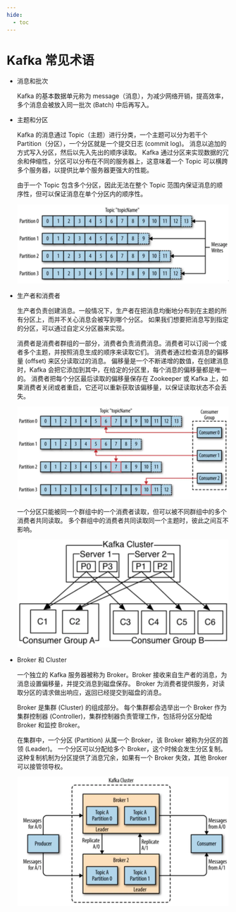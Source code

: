 ```yaml
---
hide:
  - toc
---
```


# Kafka 常见术语

- 消息和批次

    Kafka 的基本数据单元称为 message（消息），为减少网络开销，提高效率，多个消息会被放入同一批次 (Batch) 中后再写入。

- 主题和分区

    Kafka 的消息通过 Topic（主题）进行分类，一个主题可以分为若干个 Partition（分区），一个分区就是一个提交日志 (commit log)。
    消息以追加的方式写入分区，然后以先入先出的顺序读取。
    Kafka 通过分区来实现数据的冗余和伸缩性，分区可以分布在不同的服务器上，这意味着一个 Topic 可以横跨多个服务器，以提供比单个服务器更强大的性能。

    由于一个 Topic 包含多个分区，因此无法在整个 Topic 范围内保证消息的顺序性，但可以保证消息在单个分区内的顺序性。

    ![](../images/concept01.png)

- 生产者和消费者

    生产者负责创建消息。一般情况下，生产者在把消息均衡地分布到在主题的所有分区上，而并不关心消息会被写到哪个分区。
    如果我们想要把消息写到指定的分区，可以通过自定义分区器来实现。

    消费者是消费者群组的一部分，消费者负责消费消息。消费者可以订阅一个或者多个主题，并按照消息生成的顺序来读取它们。
    消费者通过检查消息的偏移量 (offset) 来区分读取过的消息。
    偏移量是一个不断递增的数值，在创建消息时，Kafka 会把它添加到其中，在给定的分区里，每个消息的偏移量都是唯一的。
    消费者把每个分区最后读取的偏移量保存在 Zookeeper 或 Kafka 上，如果消费者关闭或者重启，它还可以重新获取该偏移量，以保证读取状态不会丢失。

    ![](../images/concept02.png)

    一个分区只能被同一个群组中的一个消费者读取，但可以被不同群组中的多个消费者共同读取。
    多个群组中的消费者共同读取同一个主题时，彼此之间互不影响。

    ![](../images/concept03.png)

- Broker 和 Cluster

    一个独立的 Kafka 服务器被称为 Broker。Broker 接收来自生产者的消息，为消息设置偏移量，并提交消息到磁盘保存。
    Broker 为消费者提供服务，对读取分区的请求做出响应，返回已经提交到磁盘的消息。
    
    Broker 是集群 (Cluster) 的组成部分。
    每个集群都会选举出一个 Broker 作为集群控制器 (Controller)，集群控制器负责管理工作，包括将分区分配给 Broker 和监控 Broker。
    
    在集群中，一个分区 (Partition) 从属一个 Broker，该 Broker 被称为分区的首领 (Leader)。
    一个分区可以分配给多个 Broker，这个时候会发生分区复制。
    这种复制机制为分区提供了消息冗余，如果有一个 Broker 失效，其他 Broker 可以接管领导权。

    ![](../images/concept04.png)
